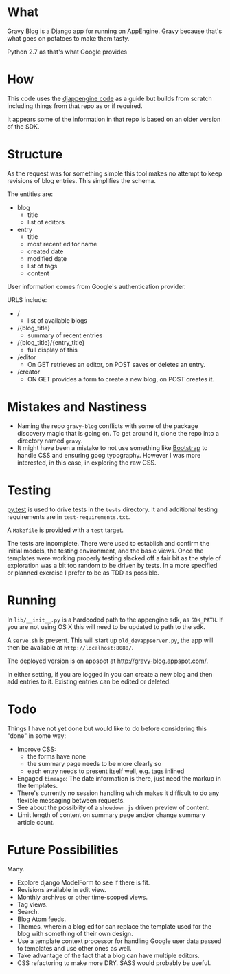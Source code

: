 What
====

Gravy Blog is a Django app for running on AppEngine. Gravy because
that's what goes on potatoes to make them tasty.

Python 2.7 as that's what Google provides

How
===

This code uses the [djappengine
code](https://github.com/potatolondon/djappengine) as a guide but
builds from scratch including things from that repo as or if required.

It appears some of the information in that repo is based on an older
version of the SDK.

Structure
=========

As the request was for something simple this tool makes no attempt
to keep revisions of blog entries. This simplifies the schema.

The entities are:

* blog
    * title
    * list of editors
* entry
    * title
    * most recent editor name
    * created date
    * modified date
    * list of tags
    * content

User information comes from Google's authentication provider.

URLS include:

* /
    * list of available blogs
* /{blog_title}
    * summary of recent entries
* /{blog_title}/{entry_title}
    * full display of this
* /editor
    * On GET retrieves an editor, on POST saves or deletes an entry.
* /creator
    * ON GET provides a form to create a new blog, on POST creates
      it.

Mistakes and Nastiness
======================

* Naming the repo `gravy-blog` conflicts with some of the package
  discovery magic that is going on. To get around it, clone the
  repo into a directory named `gravy`.
* It might have been a mistake to not use something like
  [Bootstrap](http://getbootstrap.com/) to handle CSS and ensuring
  goog typography. However I was more interested, in this case, in
  exploring the raw CSS.

Testing
=======

[py.test](http://pytest.org/latest/) is used to drive tests in the
`tests` directory. It and additional testing requirements are in
`test-requirements.txt`.

A `Makefile` is provided with a `test` target.

The tests are incomplete. There were used to establish and confirm
the initial models, the testing environment, and the basic views.
Once the templates were working properly testing slacked off a fair
bit as the style of exploration was a bit too random to be driven
by tests. In a more specified or planned exercise I prefer to be as
TDD as possible.

Running
=======

In `lib/__init__.py` is a hardcoded path to the appengine sdk, as
`SDK_PATH`. If you are not using OS X this will need to be updated
to path to the sdk.

A `serve.sh` is present. This will start up `old_devappserver.py`,
the app will then be available at `http://localhost:8080/`.

The deployed version is on appspot at
<http://gravy-blog.appspot.com/>.

In either setting, if you are logged in you can create a new blog
and then add entries to it. Existing entries can be edited or
deleted.

Todo
====

Things I have not yet done but would like to do before considering
this "done" in some way:

* Improve CSS:
    * the forms have none
    * the summary page needs to be more clearly so
    * each entry needs to present itself well, e.g. tags inlined
* Engaged `timeago`: The date information is there, just need the
  markup in the templates.
* There's currently no session handling which makes it difficult to
  do any flexible messaging between requests.
* See about the possiblity of a `showdown.js` driven preview of
  content.
* Limit length of content on summary page and/or change summary
  article count.

Future Possibilities
====================

Many.

* Explore django ModelForm to see if there is fit.
* Revisions available in edit view.
* Monthly archives or other time-scoped views.
* Tag views.
* Search.
* Blog Atom feeds.
* Themes, wherein a blog editor can replace the template used for
  the blog with something of their own design.
* Use a template context processor for handling Google user data passed to
  templates and use other ones as well.
* Take advantage of the fact that a blog can have multiple editors.
* CSS refactoring to make more DRY. SASS would probably be useful.
